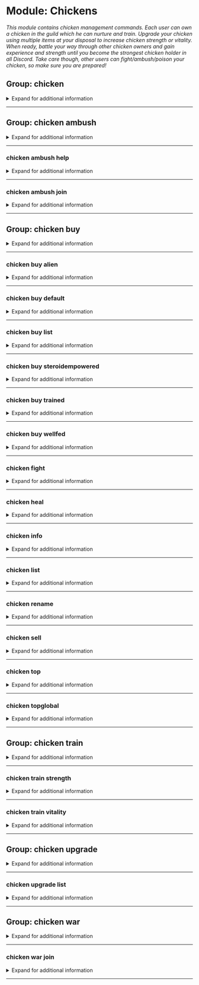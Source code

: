 # Module: Chickens
*This module contains chicken management commands. Each user can own a chicken in the guild which he can nurture and train. Upgrade your chicken using multiple items at your disposal to increase chicken strength or vitality. When ready, battle your way through other chicken owners and gain experience and strength until you become the strongest chicken holder in all Discord. Take care though, other users can fight/ambush/poison your chicken, so make sure you are prepared!*


## Group: chicken
<details><summary markdown='span'>Expand for additional information</summary><p>

*Chicken management commands. If invoked without subcommands, prints out your chicken information.*

**Guild only.**


**Aliases:**
`chickens, cock, hen, chick, coc, cc`

**Overload 1:**
- (optional) \[`member`\]: *Member* (def: `None`)

**Overload 1:**
- \[`string`\]: *Chicken name*

**Examples:**

```xml
!chicken
!chicken Member
!chicken SampleName
```
</p></details>

---

## Group: chicken ambush
<details><summary markdown='span'>Expand for additional information</summary><p>

*Start an ambush for another user's chicken. Other users can either help with the ambush or help the ambushed chicken.*

**Guild only.**


**Aliases:**
`gangattack`

**Overload 1:**
- \[`member`\]: *Member*

**Overload 0:**
- \[`string`\]: *Chicken name*

**Examples:**

```xml
!chicken ambush Member
!chicken ambush SampleName
```
</p></details>

---

### chicken ambush help
<details><summary markdown='span'>Expand for additional information</summary><p>

*Join a pending chicken ambush and help the ambushed chicken.*

**Guild only.**


**Aliases:**
`h, halp, hlp, ha`

**Overload 0:**

*No arguments.*

**Examples:**

```xml
!chicken ambush help
```
</p></details>

---

### chicken ambush join
<details><summary markdown='span'>Expand for additional information</summary><p>

*Join a pending chicken ambush as one of the ambushers.*

**Guild only.**


**Aliases:**
`+, compete, enter, j, <, <<`

**Overload 0:**

*No arguments.*

**Examples:**

```xml
!chicken ambush join
```
</p></details>

---

## Group: chicken buy
<details><summary markdown='span'>Expand for additional information</summary><p>

*Buys a chicken! Group call buys the cheapest chicken type. To list all available chicken types, use command `chicken buy list`.*

**Guild only.**


**Aliases:**
`b, shop`

**Overload 0:**
- \[`string...`\]: *Chicken name*

**Examples:**

```xml
!chicken buy SampleName
```
</p></details>

---

### chicken buy alien
<details><summary markdown='span'>Expand for additional information</summary><p>

*Buys a chicken from another planet far, far away.*

**Guild only.**


**Aliases:**
`a, extraterrestrial`

**Overload 0:**
- \[`string...`\]: *Chicken name*

**Examples:**

```xml
!chicken buy alien SampleName
```
</p></details>

---

### chicken buy default
<details><summary markdown='span'>Expand for additional information</summary><p>

*Buys a default chicken.*

**Guild only.**


**Aliases:**
`d, def`

**Overload 0:**
- \[`string...`\]: *Chicken name*

**Examples:**

```xml
!chicken buy default SampleName
```
</p></details>

---

### chicken buy list
<details><summary markdown='span'>Expand for additional information</summary><p>

*Lists all chicken types available for purchase.*

**Guild only.**


**Aliases:**
`ls, view`

**Overload 0:**

*No arguments.*

**Examples:**

```xml
!chicken buy list
```
</p></details>

---

### chicken buy steroidempowered
<details><summary markdown='span'>Expand for additional information</summary><p>

*Buys a chicken that was fed with steroids since the day it was born.*

**Guild only.**


**Aliases:**
`s, steroid, empowered`

**Overload 0:**
- \[`string...`\]: *Chicken name*

**Examples:**

```xml
!chicken buy steroidempowered SampleName
```
</p></details>

---

### chicken buy trained
<details><summary markdown='span'>Expand for additional information</summary><p>

*Buys a chicken trained by Jackie Chan.*

**Guild only.**


**Aliases:**
`tr, train`

**Overload 0:**
- \[`string...`\]: *Chicken name*

**Examples:**

```xml
!chicken buy trained SampleName
```
</p></details>

---

### chicken buy wellfed
<details><summary markdown='span'>Expand for additional information</summary><p>

*Buys a well-fed chicken.*

**Guild only.**


**Aliases:**
`wf, fed`

**Overload 0:**
- \[`string...`\]: *Chicken name*

**Examples:**

```xml
!chicken buy wellfed SampleName
```
</p></details>

---

### chicken fight
<details><summary markdown='span'>Expand for additional information</summary><p>

*Make your chicken fight another member's chicken.*

**Guild only.**


**Aliases:**
`f, duel, attack`

**Overload 1:**
- \[`member`\]: *Member*

**Overload 0:**
- \[`string`\]: *Chicken name*

**Examples:**

```xml
!chicken fight Member
!chicken fight SampleName
```
</p></details>

---

### chicken heal
<details><summary markdown='span'>Expand for additional information</summary><p>

*Heals your chicken. There is one medicine made per certain time period, so you need to grab it before the others do!*

**Guild only.**


**Aliases:**
`+hp, hp`

**Overload 0:**

*No arguments.*

**Examples:**

```xml
!chicken heal
```
</p></details>

---

### chicken info
<details><summary markdown='span'>Expand for additional information</summary><p>

*Prints chicken information.*

**Guild only.**


**Aliases:**
`information, stats`

**Overload 1:**
- (optional) \[`member`\]: *Member* (def: `None`)

**Overload 1:**
- \[`string`\]: *Chicken name*

**Examples:**

```xml
!chicken info
!chicken info Member
!chicken info SampleName
```
</p></details>

---

### chicken list
<details><summary markdown='span'>Expand for additional information</summary><p>

*Lists all chickens in this guild.*

**Guild only.**


**Aliases:**
`print, show, view, ls, l, p`

**Overload 0:**

*No arguments.*

**Examples:**

```xml
!chicken list
```
</p></details>

---

### chicken rename
<details><summary markdown='span'>Expand for additional information</summary><p>

*Renames your chicken.*

**Guild only.**


**Aliases:**
`rn, name`

**Overload 0:**
- \[`string...`\]: *New name*

**Examples:**

```xml
!chicken rename SampleName
```
</p></details>

---

### chicken sell
<details><summary markdown='span'>Expand for additional information</summary><p>

*Sells your chicken.*

**Guild only.**


**Aliases:**
`s`

**Overload 0:**

*No arguments.*

**Examples:**

```xml
!chicken sell
```
</p></details>

---

### chicken top
<details><summary markdown='span'>Expand for additional information</summary><p>

*Shows all strongest chickens in this guild.*

**Guild only.**


**Aliases:**
`best, strongest`

**Overload 0:**

*No arguments.*

**Examples:**

```xml
!chicken top
```
</p></details>

---

### chicken topglobal
<details><summary markdown='span'>Expand for additional information</summary><p>

*Shows the strongest chickens in the world.*

**Guild only.**


**Aliases:**
`bestglobally, globallystrongest, globaltop, topg, gtop, globalbest, bestglobal`

**Overload 0:**

*No arguments.*

**Examples:**

```xml
!chicken topglobal
```
</p></details>

---

## Group: chicken train
<details><summary markdown='span'>Expand for additional information</summary><p>

*Trains your chicken at the cost of some guild currency. Group call trains your chicken's strength.*

**Guild only.**


**Aliases:**
`tr, t, exercise`

**Overload 0:**

*No arguments.*

**Examples:**

```xml
!chicken train
```
</p></details>

---

### chicken train strength
<details><summary markdown='span'>Expand for additional information</summary><p>

*Trains your chicken's strength at the cost of some guild currency.*

**Guild only.**


**Aliases:**
`str, st, s`

**Overload 0:**

*No arguments.*

**Examples:**

```xml
!chicken train strength
```
</p></details>

---

### chicken train vitality
<details><summary markdown='span'>Expand for additional information</summary><p>

*Trains your chicken's vitality at the cost of some guild currency.*

**Guild only.**


**Aliases:**
`vit, vi, v`

**Overload 0:**

*No arguments.*

**Examples:**

```xml
!chicken train vitality
```
</p></details>

---

## Group: chicken upgrade
<details><summary markdown='span'>Expand for additional information</summary><p>

*Upgrade your chicken with items you can buy using guild currency. Group call lists all available upgrades or buys an upgrade with specified ID.*

**Guild only.**


**Aliases:**
`perks, upgrades, upg, u`

**Overload 1:**

*No arguments.*

**Overload 0:**
- \[`int...`\]: *Chicken upgrade ID(s) to buy*

**Examples:**

```xml
!chicken upgrade 5 10
```
</p></details>

---

### chicken upgrade list
<details><summary markdown='span'>Expand for additional information</summary><p>

*Lists all available chicken upgrades.*

**Guild only.**


**Aliases:**
`print, show, view, ls, l, p`

**Overload 0:**

*No arguments.*

**Examples:**

```xml
!chicken upgrade list
```
</p></details>

---

## Group: chicken war
<details><summary markdown='span'>Expand for additional information</summary><p>

*Starts a chicken war! Users can make their chickens join one of the teams.*

**Guild only.**


**Aliases:**
`gangwar, battle`

**Overload 0:**
- (optional) \[`string`\]: *Team 1 name* (def: `None`)
- (optional) \[`string`\]: *Team 2 name* (def: `None`)

**Examples:**

```xml
!chicken war
!chicken war SampleName SampleName
```
</p></details>

---

### chicken war join
<details><summary markdown='span'>Expand for additional information</summary><p>

*Joins a specified team (via name or number) in a pending chicken war.*

**Guild only.**


**Aliases:**
`+, compete, enter, j, <, <<`

**Overload 1:**
- \[`int`\]: *Team number to join*

**Overload 0:**
- \[`string...`\]: *Team name to join*

**Examples:**

```xml
!chicken war join 1
!chicken war join SampleName
```
</p></details>

---

